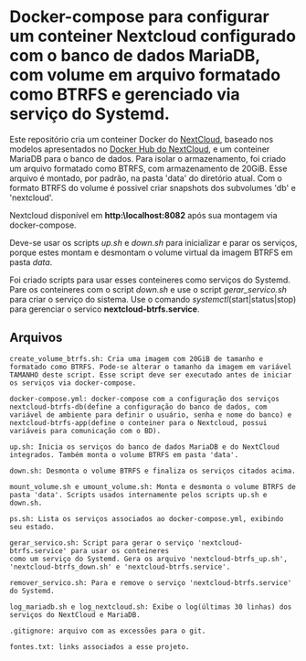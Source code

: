 # Docker-compose para configurar um conteiner Nextcloud configurado com o banco de dados MariaDB, com volume em arquivo formatado como BTRFS e gerenciado via serviço do Systemd.

Este repositório cria um conteiner Docker do [NextCloud](https://nextcloud.com/), baseado nos modelos apresentados no [Docker Hub do NextCloud](https://hub.docker.com/_/nextcloud), e um conteiner MariaDB para o banco de dados. Para isolar o armazenamento, foi criado um arquivo formatado como BTRFS, com armazenamento de 20GiB. Esse arquivo é montado, por padrão, na pasta 'data' do diretório atual. Com o formato BTRFS do volume é possivel criar snapshots dos subvolumes 'db' e 'nextcloud'.

Nextcloud disponível em **http:\\localhost:8082** após sua montagem via docker-compose.

Deve-se usar os scripts *up.sh* e *down.sh* para inicializar e parar os serviços, porque estes montam e desmontam o volume virtual da imagem BTRFS em pasta *data*.

Foi criado scripts para usar esses conteineres como serviços do Systemd. Pare os conteineres com o script *down.sh* e use o script *gerar_servico.sh* para criar o serviço do sistema. Use o comando *systemctl*(start|status|stop) para gerenciar o servico **nextcloud-btrfs.service**.


## Arquivos
```
create_volume_btrfs.sh: Cria uma imagem com 20GiB de tamanho e formatado como BTRFS. Pode-se alterar o tamanho da imagem em variável TAMANHO deste script. Esse script deve ser executado antes de iniciar os serviços via docker-compose.

docker-compose.yml: docker-compose com a configuração dos serviços nextcloud-btrfs-db(define a configuração do banco de dados, com variável de ambiente para definir o usuário, senha e nome do banco) e nextcloud-btrfs-app(define o conteiner para o Nextcloud, possui variáveis para comunicação com o BD).

up.sh: Inicia os serviços do banco de dados MariaDB e do NextCloud integrados. Também monta o volume BTRFS em pasta 'data'.

down.sh: Desmonta o volume BTRFS e finaliza os serviços citados acima.

mount_volume.sh e umount_volume.sh: Monta e desmonta o volume BTRFS de pasta 'data'. Scripts usados internamente pelos scripts up.sh e down.sh.

ps.sh: Lista os serviços associados ao docker-compose.yml, exibindo seu estado.

gerar_servico.sh: Script para gerar o serviço 'nextcloud-btrfs.service' para usar os conteineres
como um serviço do Systemd. Gera os arquivo 'nextcloud-btrfs_up.sh', 'nextcloud-btrfs_down.sh' e 'nextcloud-btrfs.service'.

remover_servico.sh: Para e remove o serviço 'nextcloud-btrfs.service' do Systemd.

log_mariadb.sh e log_nextcloud.sh: Exibe o log(últimas 30 linhas) dos serviços do NextCloud e MariaDB.

.gitignore: arquivo com as excessões para o git.

fontes.txt: links associados a esse projeto.
```

